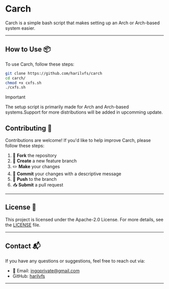 # Carch

Carch is a simple bash script that makes setting up an Arch or Arch-based system easier. 

---

## How to Use 📦

To use Carch, follow these steps:

```bash
git clone https://github.com/harilvfs/carch
cd carch/
chmod +x cxfs.sh
./cxfs.sh
```

> [!IMPORTANT]
> The setup script is primarily made for Arch and Arch-based systems.Support for more distributions will be added in upcomming update.

## Contributing 🤝

Contributions are welcome! If you'd like to help improve Carch, please follow these steps:

1. 🍴 **Fork** the repository
2. 🌿 **Create** a new feature branch
3. ✏️ **Make** your changes
4. 💬 **Commit** your changes with a descriptive message
5. 🚀 **Push** to the branch
6. 📥 **Submit** a pull request

---

## License 📄

This project is licensed under the Apache-2.0 License. For more details, see the [LICENSE](LICENSE) file.

---

## Contact 📬

If you have any questions or suggestions, feel free to reach out via:

- 📧 Email: [ingoprivate@gmail.com](mailto:ingoprivate@gmail.com)
- GitHub: [harilvfs](https://github.com/harilvfs)

---

